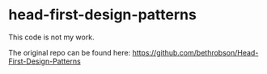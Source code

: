 # head-first-design-patterns

This code is not my work.

The original repo can be found here:
https://github.com/bethrobson/Head-First-Design-Patterns
